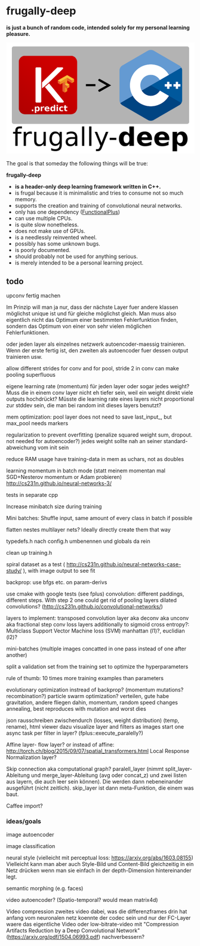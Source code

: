 frugally-deep
=============

**is just a bunch of random code, intended solely for my personal learning pleasure.**

![logo](logo/fdeep.png)

The goal is that someday the following things will be true:

**frugally-deep**

* **is a header-only deep learning framework written in C++.**
* is frugal because it is minimalistic and tries to consume not so much memory.
* supports the creation and training of convolutional neural networks.
* only has one dependency ([FunctionalPlus](https://github.com/Dobiasd/FunctionalPlus))
* can use multiple CPUs.
* is quite slow nonetheless.
* does not make use of GPUs.
* is a needlessly reinvented wheel.
* possibly has some unknown bugs.
* is poorly documented.
* should probably not be used for anything serious.
* is merely intended to be a personal learning project.




todo
----

upconv fertig machen

Im Prinzip will man ja nur, dass der nächste Layer fuer andere klassen möglichst unique ist und für gleiche möglichst gleich. Man muss also eigentlich nicht das Optimum einer bestimmten Fehlerfunktion finden, sondern das Optimum von einer von sehr vielen möglichen Fehlerfunktionen.

oder jeden layer als einzelnes netzwerk autoencoder-maessig trainieren. Wenn der erste fertig ist, den zweiten als autoencoder fuer dessen output trainieren usw.

allow different strides for conv and for pool, stride 2 in conv can make pooling superfluous

eigene learning rate (momentum) für jeden layer oder sogar jedes weight? Muss die in einem conv layer nicht eh tiefer sein, weil ein weight direkt viele outputs hochdrückt? Müsste die learning rate eines layers nicht proportional zur stddev sein, die man bei random init dieses layers benutzt?

mem optimization: pool layer does not need to save last_input_, but max_pool needs markers

regularization to prevent overfitting (penalize squared weight sum, dropout. not needed for autoencoder?) jedes weight sollte nah an seiner standard-abweichung vom init sein

reduce RAM usage have training-data in mem as uchars, not as doubles

learning momentum in batch mode (statt meinem momentan mal SGD+Nesterov momentum or Adam probieren)
http://cs231n.github.io/neural-networks-3/

tests in separate cpp

Increase minibatch size during training

Mini batches: Shuffle input, same amount of every class in batch if possible

flatten nestes multilayer nets? Ideally directly create them that way

typedefs.h nach config.h umbenennen und globals da rein

clean up training.h

spiral dataset as a test ( http://cs231n.github.io/neural-networks-case-study/ ), with image output to see fit

backprop: use bfgs etc. on param-derivs

use cmake with google tests (see fplus)
convolution: different paddings, different steps. With step 2 one could get rid of pooling layers
dilated convolutions? (http://cs231n.github.io/convolutional-networks/)

layers to implement:
transposed convolution layer aka deconv aka unconv aka fractional step conv
loss layers additionally to sigmoid cross entropy?: Multiclass Support Vector Machine loss (SVM) manhattan (l1)?, euclidian (l2)?

mini-batches (multiple images concatted in one pass instead of one after another)

split a validation set from the training set to optimize the hyperparameters

rule of thumb: 10 times more training examples than parameters

evolutionary optimization instread of backprop? (momentum mutations? recombination?)
particle swarm optimization? verteilen, gute habe gravitation, andere fliegen dahin, momentum, random speed changes annealing, best reproduces with mutation and worst dies

json rausschreiben zwischendurch (losses, weight distribution) (temp, rename), html viewer dazu
visualize layer and filters as images
start one async task per filter in layer? (fplus::execute_paralelly?)

Affine layer- flow layer?
or instead of affine: http://torch.ch/blog/2015/09/07/spatial_transformers.html
Local Response Normalization layer?

Skip connection aka computational graph?
paralell_layer (nimmt split_layer-Ableitung und merge_layer-Ableitung (avg oder concat_z) und zwei listen aus layern, die auch leer sein können). Die werden dann nebeneinander ausgeführt (nicht zeitlich). skip_layer ist dann meta-Funktion, die einem was baut.

Caffee import?




### ideas/goals

image autoencoder

image classification

neural style (vielleicht mit perceptual loss: https://arxiv.org/abs/1603.08155)
Vielleicht kann man aber auch Style-Bild und Content-Bild gleichzeitig in ein Netz drücken wenn man sie einfach in der depth-Dimension hintereinander legt.

semantic morphing (e.g. faces)

video autoencoder? (Spatio-temporal? would mean matrix4d)

Video compression
zweites video dabei, was die differenzframes drin hat
anfang vom neuronalen netz koennte der codec sein und nur der FC-Layer waere das eigentliche Video
oder low-bitrate-video mit "Compression Artifacts Reduction by a Deep Convolutional Network" (https://arxiv.org/pdf/1504.06993.pdf) nachverbessern?